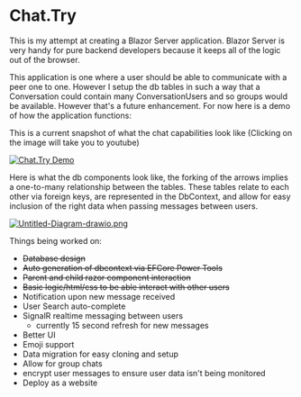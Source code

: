# Chat.Try

This is my attempt at creating a Blazor Server application. Blazor Server is very handy for pure backend developers because it keeps all of the logic out of the browser. 

This application is one where a user should be able to communicate with a peer one to one. However I setup the db tables in such a way that a Conversation could contain many ConversationUsers and so groups would be available. However that's a future enhancement. For now here is a demo of how the application functions:

This is a current snapshot of what the chat capabilities look like (Clicking on the image will take you to youtube)

[![Chat.Try Demo](https://i.postimg.cc/J4gPC8tK/Screenshot-2022-11-15-223722.png)](https://youtu.be/R_Ky4iRMuhs)

Here is what the db components look like, the forking of the arrows implies a one-to-many relationship between the tables. These tables relate to each other via foreign keys, are represented in the DbContext, and allow for easy inclusion of the right data when passing messages between users.

[![Untitled-Diagram-drawio.png](https://i.postimg.cc/66vB3htB/Untitled-Diagram-drawio.png)](https://postimg.cc/0rPTXDz4)



Things being worked on:
* ~~Database design~~
* ~~Auto generation of dbcontext via EFCore Power Tools~~
* ~~Parent and child razor component interaction~~
* ~~Basic logic/html/css to be able interact with other users~~
* Notification upon new message received
* User Search auto-complete
* SignalR realtime messaging between users
  * currently 15 second refresh for new messages
* Better UI
* Emoji support
* Data migration for easy cloning and setup
* Allow for group chats
* encrypt user messages to ensure user data isn't being monitored
* Deploy as a website
